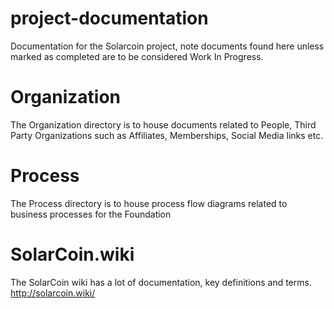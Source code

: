 # project-documentation
Documentation for the Solarcoin project, note documents found here unless marked as completed are to be considered Work In Progress.

# Organization
The Organization directory is to house documents related to People, Third Party Organizations such as Affiliates, Memberships, Social Media links etc.

# Process
The Process directory is to house process flow diagrams related to business processes for the Foundation

# SolarCoin.wiki

The SolarCoin wiki has a lot of documentation, key definitions and terms. http://solarcoin.wiki/
